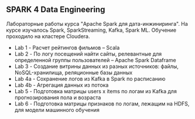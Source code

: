 ## SPARK 4 Data Engineering
Лабораторные работы курса "Apache Spark для дата-инжиниринга". На курсе изучалось Spark, SparkStreaming, Kafka, Spark ML. Обучение проходило на кластере Cloudera.

* Lab 1 - Расчет рейтингов фильмов – Scala
* Lab 2 - По логу посещений найти сайты, релевантные для определенной группы пользователей – Apache Spark Dataframe
* Lab 3 - Создание витрины данных из разных источников: файлы, NoSQL-хранилища, реляционные базы данных
* Lab 4a - Сохранение логов из Kafka в Spark по расписанию
* Lab 4b - Агрегация данных из потока
* Lab 5 - Подготовка матрицы users x items по логам из Kafka для прогнозирования пола и возраста
* Lab 6 - Подготовка матрицы признаков по логам, лежащим на HDFS, для модели машинного обучения
